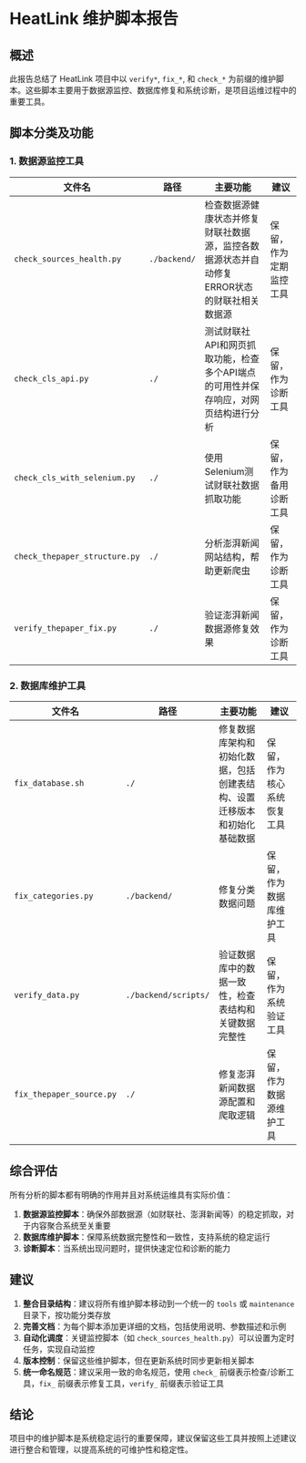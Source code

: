 # HeatLink 维护脚本报告

## 概述

此报告总结了 HeatLink 项目中以 `verify*`, `fix_*`, 和 `check_*` 为前缀的维护脚本。这些脚本主要用于数据源监控、数据库修复和系统诊断，是项目运维过程中的重要工具。

## 脚本分类及功能

### 1. 数据源监控工具

| 文件名 | 路径 | 主要功能 | 建议 |
|--------|------|----------|------|
| `check_sources_health.py` | `./backend/` | 检查数据源健康状态并修复财联社数据源，监控各数据源状态并自动修复ERROR状态的财联社相关数据源 | 保留，作为定期监控工具 |
| `check_cls_api.py` | `./` | 测试财联社API和网页抓取功能，检查多个API端点的可用性并保存响应，对网页结构进行分析 | 保留，作为诊断工具 |
| `check_cls_with_selenium.py` | `./` | 使用Selenium测试财联社数据抓取功能 | 保留，作为备用诊断工具 |
| `check_thepaper_structure.py` | `./` | 分析澎湃新闻网站结构，帮助更新爬虫 | 保留，作为诊断工具 |
| `verify_thepaper_fix.py` | `./` | 验证澎湃新闻数据源修复效果 | 保留，作为诊断工具 |

### 2. 数据库维护工具

| 文件名 | 路径 | 主要功能 | 建议 |
|--------|------|----------|------|
| `fix_database.sh` | `./` | 修复数据库架构和初始化数据，包括创建表结构、设置迁移版本和初始化基础数据 | 保留，作为核心系统恢复工具 |
| `fix_categories.py` | `./backend/` | 修复分类数据问题 | 保留，作为数据库维护工具 |
| `verify_data.py` | `./backend/scripts/` | 验证数据库中的数据一致性，检查表结构和关键数据完整性 | 保留，作为系统验证工具 |
| `fix_thepaper_source.py` | `./` | 修复澎湃新闻数据源配置和爬取逻辑 | 保留，作为数据源维护工具 |

## 综合评估

所有分析的脚本都有明确的作用并且对系统运维具有实际价值：

1. **数据源监控脚本**：确保外部数据源（如财联社、澎湃新闻等）的稳定抓取，对于内容聚合系统至关重要
2. **数据库维护脚本**：保障系统数据完整性和一致性，支持系统的稳定运行
3. **诊断脚本**：当系统出现问题时，提供快速定位和诊断的能力

## 建议

1. **整合目录结构**：建议将所有维护脚本移动到一个统一的 `tools` 或 `maintenance` 目录下，按功能分类存放
2. **完善文档**：为每个脚本添加更详细的文档，包括使用说明、参数描述和示例
3. **自动化调度**：关键监控脚本（如 `check_sources_health.py`）可以设置为定时任务，实现自动监控
4. **版本控制**：保留这些维护脚本，但在更新系统时同步更新相关脚本
5. **统一命名规范**：建议采用一致的命名规范，使用 `check_` 前缀表示检查/诊断工具，`fix_` 前缀表示修复工具，`verify_` 前缀表示验证工具

## 结论

项目中的维护脚本是系统稳定运行的重要保障，建议保留这些工具并按照上述建议进行整合和管理，以提高系统的可维护性和稳定性。 